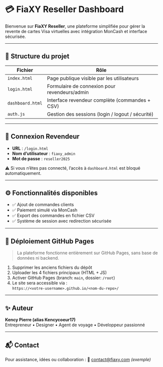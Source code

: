 # 💳 FiaXY Reseller Dashboard

Bienvenue sur **FiaXY Reseller**, une plateforme simplifiée pour gérer la revente de cartes Visa virtuelles avec intégration MonCash et interface sécurisée.

---

## 📂 Structure du projet

| Fichier           | Rôle                                             |
|-------------------|--------------------------------------------------|
| `index.html`      | Page publique visible par les utilisateurs       |
| `login.html`      | Formulaire de connexion pour revendeurs/admin    |
| `dashboard.html`  | Interface revendeur complète (commandes + CSV)   |
| `auth.js`         | Gestion des sessions (login / logout / sécurité) |

---

## 🔐 Connexion Revendeur

- **URL** : `/login.html`
- **Nom d’utilisateur** : `fiaxy_admin`
- **Mot de passe** : `reseller2025`

⚠️ Si vous n’êtes pas connecté, l’accès à `dashboard.html` est bloqué automatiquement.

---

## ⚙️ Fonctionnalités disponibles

- ✅ Ajout de commandes clients
- ✅ Paiement simulé via MonCash
- ✅ Export des commandes en fichier CSV
- ✅ Système de session avec redirection sécurisée

---

## 🚀 Déploiement GitHub Pages

> La plateforme fonctionne entièrement sur GitHub Pages, sans base de données ni backend.

1. Supprimer les anciens fichiers du dépôt
2. Uploader les 4 fichiers principaux (HTML + JS)
3. Activer GitHub Pages (branch: `main`, dossier: `/root`)
4. Le site sera accessible via :  
   `https://<votre-username>.github.io/<nom-du-repo>/`

---

## ✨ Auteur

**Kency Pierre (alias Kencycoeur17)**  
Entrepreneur • Designer • Agent de voyage • Développeur passionné

---

## 📬 Contact

Pour assistance, idées ou collaboration :
📧 contact@fiaxy.com *(exemple)*
